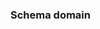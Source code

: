 ### Schema domain

<!-- @tpm-schematics:start-region("top-file-section") -->
<!-- @tpm-schematics:end-region("top-file-section") -->

<!-- @tpm-schematics:start-region("bottom-file-section") -->
<!-- @tpm-schematics:end-region("bottom-file-section") -->
